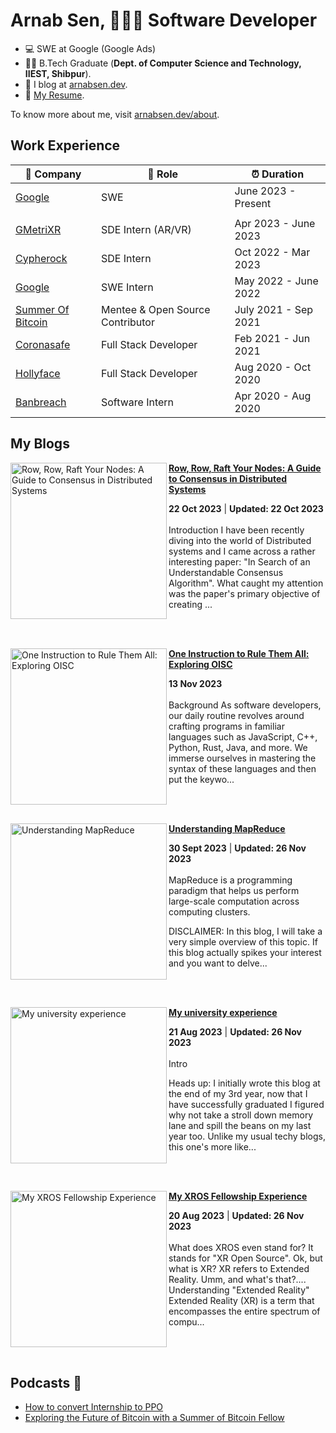 # Arnab Sen, 👨🏾‍💻 Software Developer

- 💻 SWE at Google (Google Ads)
- 👨‍🎓 B.Tech Graduate (**Dept. of Computer Science and Technology, IIEST, Shibpur**).
- 📝 I blog at [arnabsen.dev](https://arnabsen.dev).
- 📜 [My Resume](https://resume.arnabsen.dev).

To know more about me, visit [arnabsen.dev/about](https://arnabsen.dev/about).

## Work Experience

| 🏢 Company | 💼 Role | ⏰ Duration |
| --- | --- | --- |
| [Google](https://www.google.com) | SWE | June 2023 - Present |
|||
| [GMetriXR](https://www.gmetri.com/) | SDE Intern (AR/VR) | Apr 2023 - June 2023 |
| [Cypherock](https://www.cypherock.com) | SDE Intern | Oct 2022 - Mar 2023 |
| [Google](https://www.google.com) | SWE Intern | May 2022 - June 2022 |
| [Summer Of Bitcoin](https://summerofbitcoin.org/) | Mentee & Open Source Contributor | July 2021 - Sep 2021 |
| [Coronasafe](https://life.coronasafe.network/) | Full Stack Developer | Feb 2021 - Jun 2021 |
| [Hollyface](https://hollyface.com/) | Full Stack Developer | Aug 2020 - Oct 2020 |
| [Banbreach](https://banbreach.com/) | Software Intern | Apr 2020 - Aug 2020 |

## My Blogs

<!-- HASHNODE_BLOG:START -->
<p align="left">
<a href="https://arnabsen.dev//raft-algorithm" title="Row, Row, Raft Your Nodes: A Guide to Consensus in Distributed Systems"><img src="https://cdn.hashnode.com/res/hashnode/image/upload/v1697996382544/3c32ce45-c344-46c2-9933-16bd309e00f5.jpeg" alt="Row, Row, Raft Your Nodes: A Guide to Consensus in Distributed Systems" width="250px" align="left" /></a>
<a href="https://arnabsen.dev//raft-algorithm" title="Row, Row, Raft Your Nodes: A Guide to Consensus in Distributed Systems"><strong>Row, Row, Raft Your Nodes: A Guide to Consensus in Distributed Systems</strong></a>
<div><strong>22 Oct 2023</strong> | <strong>Updated: 22 Oct 2023</strong></div>
<br/> Introduction
I have been recently diving into the world of Distributed systems and I came across a rather interesting paper: "In Search of an Understandable Consensus Algorithm". What caught my attention was the paper's primary objective of creating ... </p> <br/> <br/>
<p align="left">
<a href="https://arnabsen.dev//exploring-oisc" title="One Instruction to Rule Them All: Exploring OISC"><img src="https://cdn.hashnode.com/res/hashnode/image/upload/v1699845930166/9b0c021c-814c-415b-bc88-c432b303e589.png" alt="One Instruction to Rule Them All: Exploring OISC" width="250px" align="left" /></a>
<a href="https://arnabsen.dev//exploring-oisc" title="One Instruction to Rule Them All: Exploring OISC"><strong>One Instruction to Rule Them All: Exploring OISC</strong></a>
<div><strong>13 Nov 2023</strong></div>
<br/> Background
As software developers, our daily routine revolves around crafting programs in familiar languages such as JavaScript, C++, Python, Rust, Java, and more. We immerse ourselves in mastering the syntax of these languages and then put the keywo... </p> <br/> <br/>
<p align="left">
<a href="https://arnabsen.dev//understanding-mapreduce" title="Understanding MapReduce"><img src="https://cdn.hashnode.com/res/hashnode/image/upload/v1700986739771/03687b9c-8ec8-45c0-9bfd-05b45fd9d2e5.png" alt="Understanding MapReduce" width="250px" align="left" /></a>
<a href="https://arnabsen.dev//understanding-mapreduce" title="Understanding MapReduce"><strong>Understanding MapReduce</strong></a>
<div><strong>30 Sept 2023</strong> | <strong>Updated: 26 Nov 2023</strong></div>
<br/> MapReduce is a programming paradigm that helps us perform large-scale computation across computing clusters.

DISCLAIMER: In this blog, I will take a very simple overview of this topic. If this blog actually spikes your interest and you want to delve... </p> <br/> <br/>
<p align="left">
<a href="https://arnabsen.dev//my-university-experience" title="My university experience"><img src="https://cdn.hashnode.com/res/hashnode/image/upload/v1700986712386/f4abdf4e-7067-4b4c-a1cd-cbf7e4165b84.png" alt="My university experience" width="250px" align="left" /></a>
<a href="https://arnabsen.dev//my-university-experience" title="My university experience"><strong>My university experience</strong></a>
<div><strong>21 Aug 2023</strong> | <strong>Updated: 26 Nov 2023</strong></div>
<br/> Intro

Heads up: I initially wrote this blog at the end of my 3rd year, now that I have successfully graduated I figured why not take a stroll down memory lane and spill the beans on my last year too. Unlike my usual techy blogs, this one's more like... </p> <br/> <br/>
<p align="left">
<a href="https://arnabsen.dev//xros-fellowship" title="My XROS Fellowship Experience"><img src="https://cdn.hashnode.com/res/hashnode/image/upload/v1700988047509/9b3457f4-883f-445d-8a1a-e39f29957ae7.png" alt="My XROS Fellowship Experience" width="250px" align="left" /></a>
<a href="https://arnabsen.dev//xros-fellowship" title="My XROS Fellowship Experience"><strong>My XROS Fellowship Experience</strong></a>
<div><strong>20 Aug 2023</strong> | <strong>Updated: 26 Nov 2023</strong></div>
<br/> What does XROS even stand for? It stands for "XR Open Source".
Ok, but what is XR? XR refers to Extended Reality.
Umm, and what's that?....
Understanding "Extended Reality"
Extended Reality (XR) is a term that encompasses the entire spectrum of compu... </p> <br/> <br/>
<!-- HASHNODE_BLOG:END -->


## Podcasts 📼

- [How to convert Internship to PPO](https://youtu.be/0EB-np28BZU)
- [Exploring the Future of Bitcoin with a Summer of Bitcoin Fellow](https://youtu.be/_nnpHfuiPzs)
